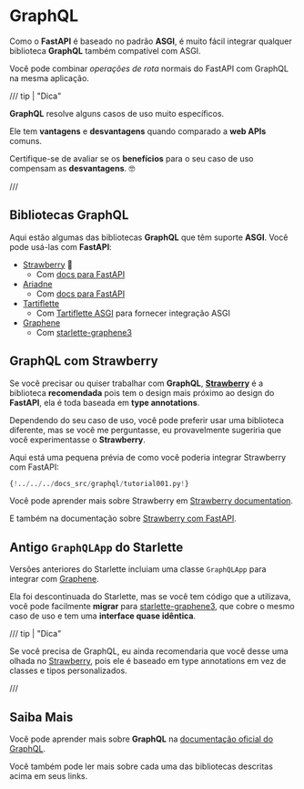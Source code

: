 # GraphQL

Como o **FastAPI** é baseado no padrão **ASGI**, é muito fácil integrar qualquer biblioteca **GraphQL** também compatível com ASGI.

Você pode combinar *operações de rota* normais do FastAPI com GraphQL na mesma aplicação.

/// tip | "Dica"

**GraphQL** resolve alguns casos de uso muito específicos.

Ele tem **vantagens** e **desvantagens** quando comparado a **web APIs** comuns.

Certifique-se de avaliar se os **benefícios** para o seu caso de uso compensam as **desvantagens**. 🤓

///

## Bibliotecas GraphQL

Aqui estão algumas das bibliotecas **GraphQL** que têm suporte **ASGI**. Você pode usá-las com **FastAPI**:

* <a href="https://strawberry.rocks/" class="external-link" target="_blank">Strawberry</a> 🍓
    * Com <a href="https://strawberry.rocks/docs/integrations/fastapi" class="external-link" target="_blank">docs para FastAPI</a>
* <a href="https://ariadnegraphql.org/" class="external-link" target="_blank">Ariadne</a>
    * Com <a href="https://ariadnegraphql.org/docs/fastapi-integration" class="external-link" target="_blank">docs para FastAPI</a>
* <a href="https://tartiflette.io/" class="external-link" target="_blank">Tartiflette</a>
    * Com <a href="https://tartiflette.github.io/tartiflette-asgi/" class="external-link" target="_blank">Tartiflette ASGI</a> para fornecer integração ASGI
* <a href="https://graphene-python.org/" class="external-link" target="_blank">Graphene</a>
    * Com <a href="https://github.com/ciscorn/starlette-graphene3" class="external-link" target="_blank">starlette-graphene3</a>

## GraphQL com Strawberry

Se você precisar ou quiser trabalhar com **GraphQL**, <a href="https://strawberry.rocks/" class="external-link" target="_blank">**Strawberry**</a> é a biblioteca **recomendada** pois tem o design mais próximo ao design do **FastAPI**, ela é toda baseada em **type annotations**.

Dependendo do seu caso de uso, você pode preferir usar uma biblioteca diferente, mas se você me perguntasse, eu provavelmente sugeriria que você experimentasse o **Strawberry**.

Aqui está uma pequena prévia de como você poderia integrar Strawberry com FastAPI:

```Python hl_lines="3  22  25-26"
{!../../../docs_src/graphql/tutorial001.py!}
```

Você pode aprender mais sobre Strawberry em <a href="https://strawberry.rocks/" class="external-link" target="_blank">Strawberry documentation</a>.

E também na documentação sobre <a href="https://strawberry.rocks/docs/integrations/fastapi" class="external-link" target="_blank">Strawberry com FastAPI</a>.

## Antigo `GraphQLApp` do Starlette

Versões anteriores do Starlette incluiam uma classe `GraphQLApp` para integrar com <a href="https://graphene-python.org/" class="external-link" target="_blank">Graphene</a>.

Ela foi descontinuada do Starlette, mas se você tem código que a utilizava, você pode facilmente **migrar** para <a href="https://github.com/ciscorn/starlette-graphene3" class="external-link" target="_blank">starlette-graphene3</a>, que cobre o mesmo caso de uso e tem uma **interface quase idêntica**.

/// tip | "Dica"

Se você precisa de GraphQL, eu ainda recomendaria que você desse uma olhada no <a href="https://strawberry.rocks/" class="external-link" target="_blank">Strawberry</a>, pois ele é baseado em type annotations em vez de classes e tipos personalizados.

///

## Saiba Mais

Você pode aprender mais sobre **GraphQL** na <a href="https://graphql.org/" class="external-link" target="_blank">documentação oficial do GraphQL</a>.

Você também pode ler mais sobre cada uma das bibliotecas descritas acima em seus links.
